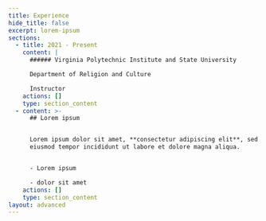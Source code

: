 ```yaml
---
title: Experience
hide_title: false
excerpt: lorem-ipsum
sections:
  - title: 2021 - Present
    content: |
      ###### Virginia Polytechnic Institute and State University

      Department of Religion and Culture

      Instructor
    actions: []
    type: section_content
  - content: >-
      ## Lorem ipsum


      Lorem ipsum dolor sit amet, **consectetur adipiscing elit**, sed do
      eiusmod tempor incididunt ut labore et dolore magna aliqua.


      - Lorem ipsum

      - dolor sit amet
    actions: []
    type: section_content
layout: advanced
---
```


